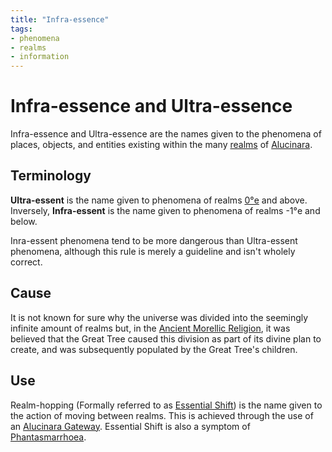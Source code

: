 ```yaml
---
title: "Infra-essence"
tags:
- phenomena
- realms
- information
---
```


# Infra-essence and Ultra-essence
Infra-essence and Ultra-essence are the names given to the phenomena of places, objects, and entities existing within the many [realms](realms/realms.md) of [Alucinara](/_index.md).

## Terminology
**Ultra-essent** is the name given to phenomena of realms [0°e](realms/0th-realm.md) and above. Inversely, **Infra-essent** is the name given to phenomena of realms -1°e and below.

Inra-essent phenomena tend to be more dangerous than Ultra-essent phenomena, although this rule is merely a guideline and isn't wholely correct.

## Cause
It is not known for sure why the universe was divided into the seemingly infinite amount of realms but, in the [Ancient Morellic Religion](cultures/morellic/religions/amr.md), it was believed that the Great Tree caused this division as part of its divine plan to create, and was subsequently populated by the Great Tree's children.

## Use
Realm-hopping (Formally referred to as [Essential Shift](realms/essential-shift.md)) is the name given to the action of moving between realms. This is achieved through the use of an [Alucinara Gateway](alucinara/gateway.md). Essential Shift is also a symptom of [Phantasmarrhoea](illnesses/phantasmarrhoea.md).